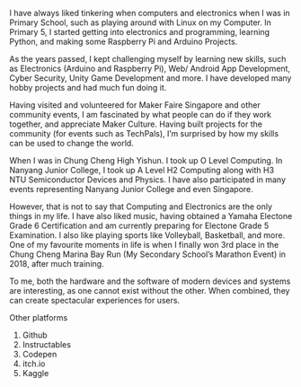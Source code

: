 I have always liked tinkering when computers and electronics when I was in Primary School, such as playing around with Linux on my Computer. In Primary 5, I started getting into electronics and programming, learning Python, and making some Raspberry Pi and Arduino Projects.

As the years passed, I kept challenging myself by learning new skills, such as Electronics (Arduino and Raspberry Pi), Web/ Android App Development, Cyber Security, Unity Game Development and more. I have developed many hobby projects and had much fun doing it.

Having visited and volunteered for Maker Faire Singapore and other community events, I am fascinated by what people can do if they work together, and appreciate Maker Culture. Having built projects for the community (for events such as TechPals), I’m surprised by how my skills can be used to change the world.

When I was in Chung Cheng High Yishun. I took up O Level Computing. In Nanyang Junior College, I took up A Level H2 Computing along with H3 NTU Semiconductor Devices and Physics. I have also participated in many events representing Nanyang Junior College and even Singapore.

However, that is not to say that Computing and Electronics are the only things in my life. I have also liked music, having obtained a Yamaha Electone Grade 6 Certification and am currently preparing for Electone Grade 5 Examination. I also like playing sports like Volleyball, Basketball, and more. One of my favourite moments in life is when I finally won 3rd place in the Chung Cheng Marina Bay Run (My Secondary School’s Marathon Event) in 2018, after much training.

To me, both the hardware and the software of modern devices and systems are interesting, as one cannot exist without the other. When combined, they can create spectacular experiences for users.

Other platforms

1. Github
1. Instructables
1. Codepen
1. itch.io
1. Kaggle
